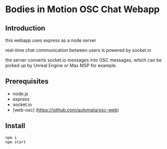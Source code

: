 # Bodies in Motion OSC Chat Webapp

## Introduction

this webapp uses express as a node server

real-time chat communication between users is powered by socket.io

the server converts socket.io messages into OSC messages, which can be picked up by Unreal Engine or Max MSP for example.

## Prerequisites

* node.js
* express
* socket.io
* [web-osc] (https://github.com/automata/osc-web)

## Install

```
npm i
npm start
```
